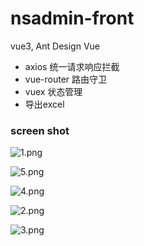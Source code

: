# nsadmin-front
 vue3, Ant Design Vue

+ axios 统一请求响应拦截
+ vue-router 路由守卫
+ vuex 状态管理
+ 导出excel


### screen shot

![1.png](https://i.loli.net/2021/05/26/UkmTDQJ75HSzCsx.png)

![5.png](https://i.loli.net/2021/05/26/BHIJu8SjpeqnU9d.png)

![4.png](https://i.loli.net/2021/05/26/6XgRUtTpZBLwP34.png)

![2.png](https://i.loli.net/2021/05/26/MG8YD3iE6jNWxUr.png)

![3.png](https://i.loli.net/2021/05/26/qANnyh943KW5jg6.png)




